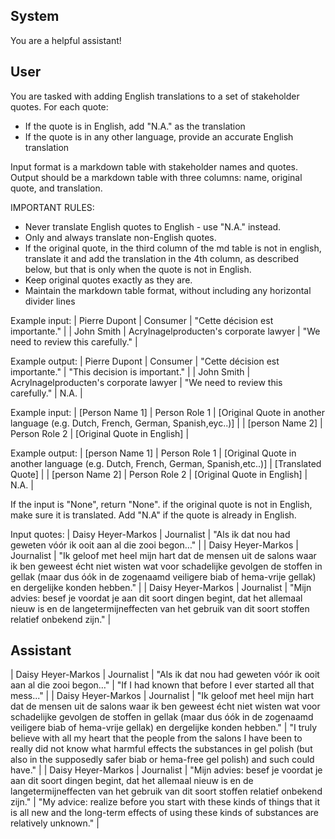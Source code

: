 ## System

You are a helpful assistant!

## User


You are tasked with adding English translations to a set of stakeholder quotes. For each quote:
- If the quote is in English, add "N.A." as the translation
- If the quote is in any other language, provide an accurate English translation

Input format is a markdown table with stakeholder names and quotes.
Output should be a markdown table with three columns: name, original quote, and translation.

IMPORTANT RULES:
- Never translate English quotes to English - use "N.A." instead.
- Only and always translate non-English quotes.
- If the original quote, in the third column of the md table is not in english, translate it and add the translation in the 4th column, as described below, but that is only when the quote is not in English.
- Keep original quotes exactly as they are.
- Maintain the markdown table format, without including any horizontal divider lines

Example input:
| Pierre Dupont | Consumer | "Cette décision est importante." |
| John Smith | Acrylnagelproducten's corporate lawyer | "We need to review this carefully." |

Example output:
| Pierre Dupont | Consumer | "Cette décision est importante." | "This decision is important." |
| John Smith | Acrylnagelproducten's corporate lawyer | "We need to review this carefully." | N.A. |

Example input:
| [Person Name 1] | Person Role 1 | [Original Quote in another language (e.g. Dutch, French, German, Spanish,eyc..)] |
| [person Name 2] | Person Role 2 | [Original Quote in English] |

Example output:
| [person Name 1] | Person Role 1 | [Original Quote in another language (e.g. Dutch, French, German, Spanish,etc..)] | [Translated Quote] |
| [person Name 2] | Person Role 2 | [Original Quote in English] | N.A. |

If the input is "None", return "None". if the original quote is not in English, make sure it is translated. Add "N.A" if the quote is already in English.

Input quotes:
| Daisy Heyer-Markos | Journalist | "Als ik dat nou had geweten vóór ik ooit aan al die zooi begon…" |
| Daisy Heyer-Markos | Journalist | "Ik geloof met heel mijn hart dat de mensen uit de salons waar ik ben geweest écht niet wisten wat voor schadelijke gevolgen de stoffen in gellak (maar dus óók in de zogenaamd veiligere biab of hema-vrije gellak) en dergelijke konden hebben." |
| Daisy Heyer-Markos | Journalist | "Mijn advies: besef je voordat je aan dit soort dingen begint, dat het allemaal nieuw is en de langetermijneffecten van het gebruik van dit soort stoffen relatief onbekend zijn." |
        

## Assistant

| Daisy Heyer-Markos | Journalist | "Als ik dat nou had geweten vóór ik ooit aan al die zooi begon…" | "If I had known that before I ever started all that mess..." |
| Daisy Heyer-Markos | Journalist | "Ik geloof met heel mijn hart dat de mensen uit de salons waar ik ben geweest écht niet wisten wat voor schadelijke gevolgen de stoffen in gellak (maar dus óók in de zogenaamd veiligere biab of hema-vrije gellak) en dergelijke konden hebben." | "I truly believe with all my heart that the people from the salons I have been to really did not know what harmful effects the substances in gel polish (but also in the supposedly safer biab or hema-free gel polish) and such could have." |
| Daisy Heyer-Markos | Journalist | "Mijn advies: besef je voordat je aan dit soort dingen begint, dat het allemaal nieuw is en de langetermijneffecten van het gebruik van dit soort stoffen relatief onbekend zijn." | "My advice: realize before you start with these kinds of things that it is all new and the long-term effects of using these kinds of substances are relatively unknown." |

